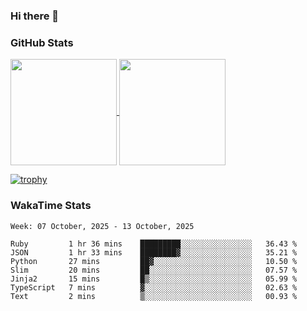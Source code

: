 ### Hi there 👋

### GitHub Stats

<a href="https://github.com/anuraghazra/github-readme-stats">
  <img align="center" height="170px" src="https://github-readme-stats.vercel.app/api/top-langs/?username=tksfjt1024&layout=compact&count_private=true&show_icons=true&show_icons=true&theme=graywhite" />
</a>
<a href="https://github.com/anuraghazra/github-readme-stats">
  <img align="center" height="170px" src="https://github-readme-stats.vercel.app/api?username=tksfjt1024&count_private=true&show_icons=true&show_icons=true&theme=graywhite" />
</a>

[![trophy](https://github-profile-trophy.vercel.app/?username=tksfjt1024)](https://github.com/ryo-ma/github-profile-trophy)

### WakaTime Stats

<!--START_SECTION:waka-->
```text
Week: 07 October, 2025 - 13 October, 2025

Ruby         1 hr 36 mins    █████████░░░░░░░░░░░░░░░░   36.43 % 
JSON         1 hr 33 mins    ████████▓░░░░░░░░░░░░░░░░   35.21 % 
Python       27 mins         ██▓░░░░░░░░░░░░░░░░░░░░░░   10.50 % 
Slim         20 mins         ██░░░░░░░░░░░░░░░░░░░░░░░   07.57 % 
Jinja2       15 mins         █▒░░░░░░░░░░░░░░░░░░░░░░░   05.99 % 
TypeScript   7 mins          ▓░░░░░░░░░░░░░░░░░░░░░░░░   02.63 % 
Text         2 mins          ▒░░░░░░░░░░░░░░░░░░░░░░░░   00.93 % 
```
<!--END_SECTION:waka-->
